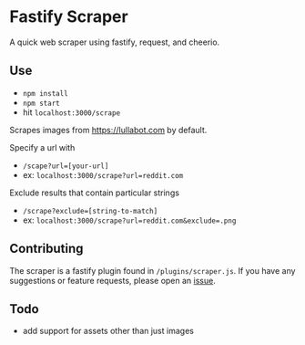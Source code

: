 # Fastify Scraper
A quick web scraper using fastify, request, and cheerio.

## Use
- `npm install`
- `npm start`
- hit `localhost:3000/scrape`

Scrapes images from https://lullabot.com by default.

Specify a url with
- `/scape?url=[your-url]`
- ex: `localhost:3000/scrape?url=reddit.com`

Exclude results that contain particular strings
- `/scrape?exclude=[string-to-match]`
- ex: `localhost:3000/scrape?url=reddit.com&exclude=.png`

## Contributing
The scraper is a fastify plugin found in `/plugins/scraper.js`.
If you have any suggestions or feature requests, please open an [issue](https://github.com/bitgridio/fastify-scraper/issues).

## Todo
- add support for assets other than just images
